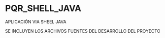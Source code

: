 # PQR_SHELL_JAVA

APLICACIÓN VIA SHEEL JAVA

SE INCLUYEN LOS ARCHIVOS FUENTES DEL DESARROLLO DEL PROYECTO
